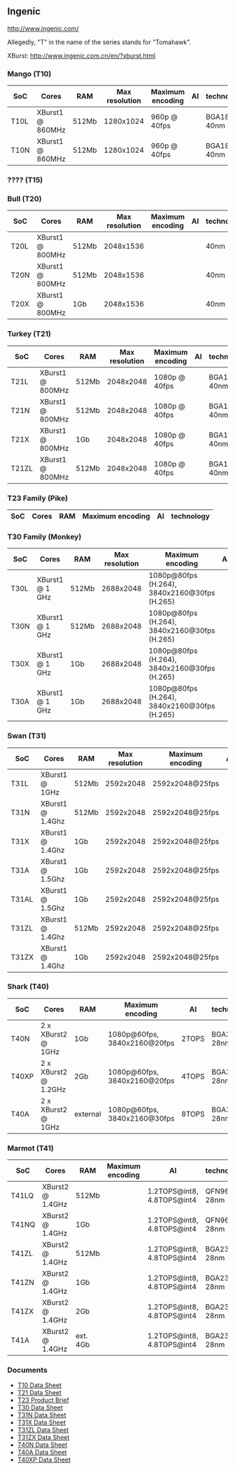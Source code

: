 Ingenic
---------
http://www.ingenic.com/

Allegedly, "T" in the name of the series stands for "Tomahawk".

XBurst: http://www.ingenic.com.cn/en/?xburst.html

### Mango (T10)

| SoC  | Cores            | RAM   | Max resolution | Maximum encoding | AI | technology  |
|------|------------------|-------|----------------|------------------|----|-------------|
| T10L | XBurst1 @ 860MHz | 512Mb | 1280x1024      | 960p @ 40fps     |    | BGA181 40nm |
| T10N | XBurst1 @ 860MHz | 512Mb | 1280x1024      | 960p @ 40fps     |    | BGA181 40nm |

### ???? (T15)

### Bull (T20)

| SoC  | Cores            | RAM   | Max resolution | Maximum encoding | AI | technology |
|------|------------------|-------|----------------|------------------|----|------------|
| T20L | XBurst1 @ 800MHz | 512Mb | 2048x1536      |                  |    | 40nm       |
| T20N | XBurst1 @ 800MHz | 512Mb | 2048x1536      |                  |    | 40nm       |
| T20X | XBurst1 @ 800MHz | 1Gb   | 2048x1536      |                  |    | 40nm       |

### Turkey (T21)

| SoC   | Cores            | RAM   | Max resolution | Maximum encoding | AI | technology  |
|-------|------------------|-------|----------------|------------------|----|-------------|
| T21L  | XBurst1 @ 800MHz | 512Mb | 2048x2048      | 1080p @ 40fps    |    | BGA152 40nm |
| T21N  | XBurst1 @ 800MHz | 512Mb | 2048x2048      | 1080p @ 40fps    |    | BGA152 40nm |
| T21X  | XBurst1 @ 800MHz | 1Gb   | 2048x2048      | 1080p @ 40fps    |    | BGA152 40nm |
| T21ZL | XBurst1 @ 800MHz | 512Mb | 2048x2048      | 1080p @ 40fps    |    | BGA152 40nm |

### T23 Family (Pike)

| SoC   | Cores            | RAM   | Maximum encoding | AI | technology |
|-------|------------------|-------|------------------|----|------------|

### T30 Family (Monkey)

| SoC  | Cores           | RAM   | Max resolution | Maximum encoding                             | AI | technology  |
|------|-----------------|-------|----------------|----------------------------------------------|----|-------------|
| T30L | XBurst1 @ 1 GHz | 512Mb | 2688x2048      | 1080p@80fps (H.264), 3840x2160@30fps (H.265) |    | BGA223 40nm |
| T30N | XBurst1 @ 1 GHz | 512Mb | 2688x2048      | 1080p@80fps (H.264), 3840x2160@30fps (H.265) |    | BGA223 40nm |
| T30X | XBurst1 @ 1 GHz | 1Gb   | 2688x2048      | 1080p@80fps (H.264), 3840x2160@30fps (H.265) |    | BGA223 40nm |
| T30A | XBurst1 @ 1 GHz | 1Gb   | 2688x2048      | 1080p@80fps (H.264), 3840x2160@30fps (H.265) |    | BGA223 40nm |

### Swan (T31)

| SoC   | Cores            | RAM   | Max resolution | Maximum encoding | AI | technology  |
|-------|------------------|-------|----------------|------------------|----|-------------|
| T31L  | XBurst1 @ 1GHz   | 512Mb | 2592x2048      | 2592x2048@25fps  |    | QFN88 40nm  |
| T31N  | XBurst1 @ 1.4Ghz | 512Mb | 2592x2048      | 2592x2048@25fps  |    | QFN88 40nm  |
| T31X  | XBurst1 @ 1.4Ghz | 1Gb   | 2592x2048      | 2592x2048@25fps  |    | QFN88 40nm  |
| T31A  | XBurst1 @ 1.5Ghz | 1Gb   | 2592x2048      | 2592x2048@25fps  |    | BGA223 40nm |
| T31AL | XBurst1 @ 1.5Ghz | 1Gb   | 2592x2048      | 2592x2048@25fps  |    | BGA223 40nm |
| T31ZL | XBurst1 @ 1.4Ghz | 512Mb | 2592x2048      | 2592x2048@25fps  |    | QFN88 40nm  |
| T31ZX | XBurst1 @ 1.4Ghz | 1Gb   | 2592x2048      | 2592x2048@25fps  |    | QFN88 40nm  |         

### Shark (T40)

| SoC   | Cores                | RAM      | Maximum encoding             | AI    | technology   |
|-------|----------------------|----------|------------------------------|-------|--------------|
| T40N  | 2 x XBurst2 @ 1GHz   | 1Gb      | 1080p@60fps, 3840x2160@20fps | 2TOPS | BGA356 28nm  |
| T40XP | 2 x XBurst2 @ 1.2GHz | 2Gb      | 1080p@60fps, 3840x2160@20fps | 4TOPS | BGA356 28nm  |
| T40A  | 2 x XBurst2 @ 1GHz   | external | 1080p@60fps, 3840x2160@30fps | 8TOPS | BGA356 28nm |

### Marmot (T41)

| SoC   | Cores            | RAM      | Maximum encoding | AI                         | technology  |
|-------|------------------|----------|------------------|----------------------------|-------------|
| T41LQ | XBurst2 @ 1.4GHz | 512Mb    |                  | 1.2TOPS@int8, 4.8TOPS@int4 | QFN96 28nm  |
| T41NQ | XBurst2 @ 1.4GHz | 1Gb      |                  | 1.2TOPS@int8, 4.8TOPS@int4 | QFN96 28nm  |
| T41ZL | XBurst2 @ 1.4GHz | 512Mb    |                  | 1.2TOPS@int8, 4.8TOPS@int4 | BGA232 28nm |
| T41ZN | XBurst2 @ 1.4GHz | 1Gb      |                  | 1.2TOPS@int8, 4.8TOPS@int4 | BGA232 28nm |
| T41ZX | XBurst2 @ 1.4GHz | 2Gb      |                  | 1.2TOPS@int8, 4.8TOPS@int4 | BGA232 28nm |
| T41A  | XBurst2 @ 1.4GHz | ext. 4Gb |                  | 1.2TOPS@int8, 4.8TOPS@int4 | BGA232 28nm |

### Documents

- [T10 Data Sheet](docs/T10_DS_20160614.pdf)
- [T21 Data Sheet](docs/T21_DS_20180807.pdf)
- [T23 Product Brief](docs/T23_PB_v1_1.pdf)
- [T30 Data Sheet](docs/T30_DS_20180416.pdf)
- [T31N Data Sheet](docs/T31N_DS_v1_4.pdf)
- [T31X Data Sheet](docs/T31X_DS_v1_4.pdf)
- [T31ZL Data Sheet](docs/T31ZL_DS_v1_4.pdf)
- [T31ZX Data Sheet](docs/T31ZX_DS_v1_4.pdf)
- [T40N Data Sheet](docs/T40N_DS_v1_0.pdf)
- [T40A Data Sheet](docs/T40A_DS_v1_0.pdf)
- [T40XP Data Sheet](docs/T40XP_DS_v1_0.pdf)
